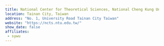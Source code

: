 ```yaml
---
title: National Center for Theoretical Sciences, National Cheng Kung University
location: Tainan City, Taiwan
address: "No. 1, University Road Tainan City Taiwan"
website: "https://ncts.ntu.edu.tw/"
show_date: false
affiliates:
 - sywu
---
```

